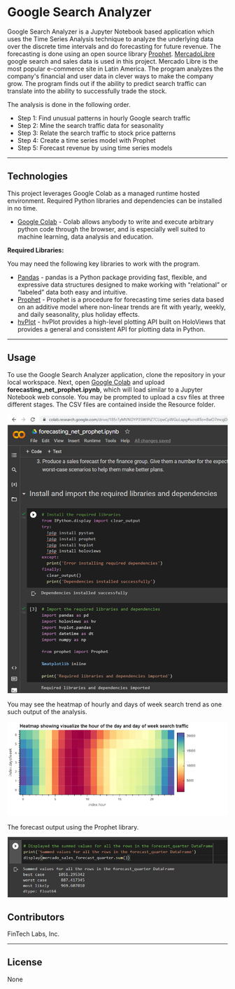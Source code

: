 # Google Search Analyzer
Google Search Analyzer is a Jupyter Notebook based application which uses the Time Series Analysis technique to analyze the underlying data over the discrete time intervals and do forecasting for future revenue. The forecasting is done using an open source library [Prophet](https://facebook.github.io/prophet/). [MercadoLibre](https://mercadolibre.com/) google search and sales data is used in this project. Mercado Libre is the most popular e-commerce site in Latin America. The program analyzes the company's financial and user data in clever ways to make the company grow. The program finds out if the ability to predict search traffic can translate into the ability to successfully trade the stock.

The analysis is done in the following order.

* Step 1: Find unusual patterns in hourly Google search traffic
* Step 2: Mine the search traffic data for seasonality
* Step 3: Relate the search traffic to stock price patterns
* Step 4: Create a time series model with Prophet
* Step 5: Forecast revenue by using time series models

---

## Technologies

This project leverages Google Colab as a managed runtime hosted environment. Required Python libraries and dependencies can be installed in no time.
* [Google Colab](https://colab.research.google.com/) - Colab allows anybody to write and execute arbitrary python code through the browser, and is especially well suited to machine learning, data analysis and education.

**Required Libraries:**

You may need the following key libraries to work with the program.

- [Pandas](https://pandas.pydata.org/docs/reference/index.html) - pandas is a Python package providing fast, flexible, and expressive data structures designed to make working with “relational” or “labeled” data both easy and intuitive.
- [Prophet](https://facebook.github.io/prophet/) - Prophet is a procedure for forecasting time series data based on an additive model where non-linear trends are fit with yearly, weekly, and daily seasonality, plus holiday effects.
- [hvPlot](https://hvplot.holoviz.org/) - hvPlot provides a high-level plotting API built on HoloViews that provides a general and consistent API for plotting data in Python.

---

## Usage

To use the Google Search Analyzer application, clone the repository in your local workspace. Next, open [Google Colab](https://colab.research.google.com/) and upload **forecasting_net_prophet.ipynb**, which will load similar to a Jupyter Notebook web console. You may be prompted to upload a csv files at three different stages. The CSV files are contained inside the Resource folder.

![Google Colab](Images/app_usage.png)

You may see the heatmap of hourly and days of week search trend as one such output of the analysis.

![Heatmap of search trend](Images/bokeh_plot.png)

The forecast output using the Prophet library.

![Summed values of quarterly forecasting](Images/forecaste.png)

## Contributors

FinTech Labs, Inc.

---

## License

None
